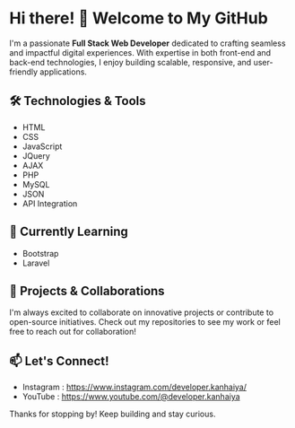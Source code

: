 # Hi there! 👋 Welcome to My GitHub

I'm a passionate **Full Stack Web Developer** dedicated to crafting seamless and impactful digital experiences. With expertise in both front-end and back-end technologies, I enjoy building scalable, responsive, and user-friendly applications.

## 🛠️ Technologies & Tools
- HTML
- CSS
- JavaScript
- JQuery
- AJAX
- PHP
- MySQL
- JSON
- API Integration

## 🌱 Currently Learning
- Bootstrap
- Laravel

## 🚀 Projects & Collaborations
I'm always excited to collaborate on innovative projects or contribute to open-source initiatives. Check out my repositories to see my work or feel free to reach out for collaboration!

## 📫 Let's Connect!
- Instagram : https://www.instagram.com/developer.kanhaiya/
- YouTube : https://www.youtube.com/@developer.kanhaiya

  
Thanks for stopping by! Keep building and stay curious.
